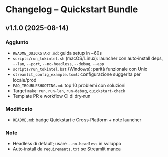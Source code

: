 # Changelog – Quickstart Bundle

## v1.1.0 (2025-08-14)
### Aggiunto
- `README_QUICKSTART.md`: guida setup in ~60s
- `scripts/run_tokintel.sh` (macOS/Linux): launcher con auto‑install deps, `--lan`, `--port`, `--no-headless`, `--debug`, `--app`
- `scripts/run_tokintel.bat` (Windows): parità funzionale con Unix
- `streamlit_config_example.toml`: configurazione suggerita per locale/prod
- `FAQ_TROUBLESHOOTING.md`: top 10 problemi con soluzioni
- Target `make`: `run`, `run-lan`, `run-debug`, `quickstart-check`
- Template PR e workflow CI di dry‑run

### Modificato
- `README.md`: badge Quickstart e Cross‑Platform + note launcher

### Note
- Headless di default; usare `--no-headless` in sviluppo
- Auto‑install da `requirements.txt` se Streamlit manca
